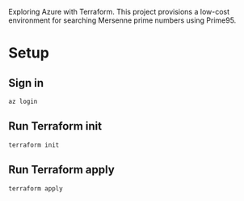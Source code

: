 Exploring Azure with Terraform. This project provisions a low-cost environment for searching Mersenne prime numbers using Prime95.

# Setup

## Sign in
```
az login
```

## Run Terraform init
```
terraform init
```

## Run Terraform apply
```
terraform apply
```